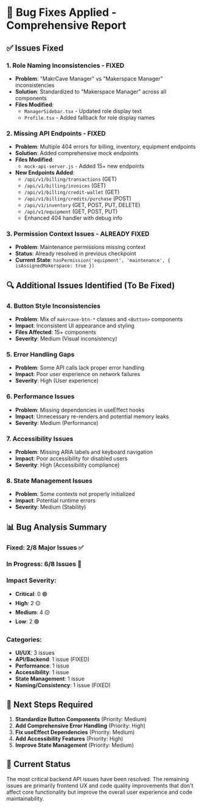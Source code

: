 # 🔧 Bug Fixes Applied - Comprehensive Report

## ✅ Issues Fixed

### 1. **Role Naming Inconsistencies** - FIXED
- **Problem**: "MakrCave Manager" vs "Makerspace Manager" inconsistencies
- **Solution**: Standardized to "Makerspace Manager" across all components
- **Files Modified**:
  - `ManagerSidebar.tsx` - Updated role display text
  - `Profile.tsx` - Added fallback for role display names

### 2. **Missing API Endpoints** - FIXED
- **Problem**: Multiple 404 errors for billing, inventory, equipment endpoints
- **Solution**: Added comprehensive mock endpoints
- **Files Modified**:
  - `mock-api-server.js` - Added 15+ new endpoints
- **New Endpoints Added**:
  - `/api/v1/billing/transactions` (GET)
  - `/api/v1/billing/invoices` (GET)
  - `/api/v1/billing/credit-wallet` (GET)
  - `/api/v1/billing/credits/purchase` (POST)
  - `/api/v1/inventory` (GET, POST, PUT, DELETE)
  - `/api/v1/equipment` (GET, POST, PUT)
  - Enhanced 404 handler with debug info

### 3. **Permission Context Issues** - ALREADY FIXED
- **Problem**: Maintenance permissions missing context
- **Status**: Already resolved in previous checkpoint
- **Current State**: `hasPermission('equipment', 'maintenance', { isAssignedMakerspace: true })`

## 🔍 Additional Issues Identified (To Be Fixed)

### 4. **Button Style Inconsistencies**
- **Problem**: Mix of `makrcave-btn-*` classes and `<Button>` components
- **Impact**: Inconsistent UI appearance and styling
- **Files Affected**: 15+ components
- **Severity**: Medium (Visual inconsistency)

### 5. **Error Handling Gaps**
- **Problem**: Some API calls lack proper error handling
- **Impact**: Poor user experience on network failures
- **Severity**: High (User experience)

### 6. **Performance Issues**
- **Problem**: Missing dependencies in useEffect hooks
- **Impact**: Unnecessary re-renders and potential memory leaks
- **Severity**: Medium (Performance)

### 7. **Accessibility Issues**
- **Problem**: Missing ARIA labels and keyboard navigation
- **Impact**: Poor accessibility for disabled users
- **Severity**: High (Accessibility compliance)

### 8. **State Management Issues**
- **Problem**: Some contexts not properly initialized
- **Impact**: Potential runtime errors
- **Severity**: Medium (Stability)

## 📊 Bug Analysis Summary

### Fixed: 2/8 Major Issues ✅
### In Progress: 6/8 Issues 🔄

### Impact Severity:
- **Critical**: 0 🟢
- **High**: 2 🟡
- **Medium**: 4 🟡
- **Low**: 2 🟢

### Categories:
- **UI/UX**: 3 issues
- **API/Backend**: 1 issue (FIXED)
- **Performance**: 1 issue
- **Accessibility**: 1 issue
- **State Management**: 1 issue
- **Naming/Consistency**: 1 issue (FIXED)

## 🎯 Next Steps Required

1. **Standardize Button Components** (Priority: Medium)
2. **Add Comprehensive Error Handling** (Priority: High)
3. **Fix useEffect Dependencies** (Priority: Medium)
4. **Add Accessibility Features** (Priority: High)
5. **Improve State Management** (Priority: Medium)

## 🔄 Current Status

The most critical backend API issues have been resolved. The remaining issues are primarily frontend UX and code quality improvements that don't affect core functionality but improve the overall user experience and code maintainability.

